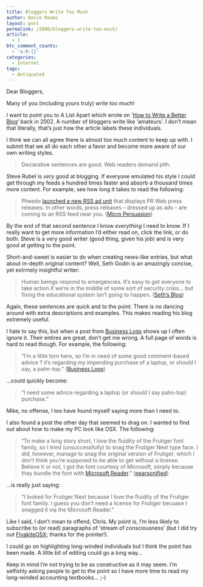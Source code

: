 ```yaml
---
title: Bloggers Write Too Much
author: Devin Reams
layout: post
permalink: /2006/bloggers-write-too-much/
article:
  - 1
btc_comment_counts:
  - 'a:0:{}'
categories:
  - Internet
tags:
  - Antiquated
---
```

Dear Bloggers,

Many of you (including yours truly) write too much!

I want to point you to A List Apart which wrote on &#8216;[How to Write a Better Blog][1]&#8216; back in 2002. A number of bloggers write like &#8216;amateurs&#8217;. I don&#8217;t mean that literally, that&#8217;s just how the article labels these individuals.

I think we can all agree there is almost too much content to keep up with. I submit that we all do each other a favor and become more aware of our own writing styles.

> Declarative sentences are good. Web readers demand pith.

Steve Rubel is *very* good at blogging. If everyone emulated his style I could get through my feeds a hundred times faster and absorb a thousand times more content. For example, see how long it takes to read the following:

> Pheedo [launched a new RSS ad unit][2] that displays PR Web press releases. In other words, press releases &#8211; dressed up as ads &#8211; are coming to an RSS feed near you. ([Micro Persuasion][3])

By the end of that second sentence I know *everything* I need to know. If I really want to get more information I&#8217;d either read on, click the link, or do both. Steve is a very good writer (good thing, given his job) and is very good at getting to the point.

Short-and-sweet is easier to do when creating news-like entries, but what about in-depth original content? Well, Seth Godin is an amazingly concise, yet extrmely insightful writer:

> Human beings respond to emergencies. It&#8217;s easy to get everyone to take action if we&#8217;re in the middle of some sort of security crisis&#8230; but fixing the educational system isn&#8217;t going to happen. ([Seth&#8217;s Blog][4])

Again, these sentences are quick and to the point. There is no dancing around with extra descriptions and examples. This makes reading his blog extremely useful.

I hate to say this, but when a post from [Business Logs][5] shows up I often ignore it. Their entires are great, don&#8217;t get me wrong. A full page of words is hard to read though. For example, the following:

> &#8220;I&#8217;m a little torn here, so I&#8217;m in need of some good comment-based advice ? it&#8217;s regarding my impending purchase of a laptop, or should I say, a palm-top.&#8221; ([Business Logs][6])

&#8230;could quickly become:

> &#8220;I need some advice regarding a laptop (or should I say palm-top) purchase.&#8221;

Mike, no offense, I too have found myself saying more than I need to.

I also found a post the other day that seemed to drag on. I wanted to find out about how to make my PC look like OSX. The following:

> &#8220;To make a long story short, I love the fluidity of the Frutiger font family, so I tried (unsuccessfully) to snag the Frutiger Next type face. I did, however, manage to snag the original version of Frutiger, which I don&#8217;t think you&#8217;re supposed to be able to get without a license. Believe it or not, I got the font courtesy of Microsoft, simply because they bundle the font with [Microsoft Reader][7].&#8221; ([pearsonified][8])

&#8230;is really just saying:

> &#8220;I looked for Frutiger Next because I love the fluidity of the Frutiger font family. I guess you don&#8217;t need a license for Frutiger becuase I snagged it via the Microsoft Reader.&#8221;

Like I said, I don&#8217;t mean to offend, Chris. My point is, I&#8217;m less likely to subscribe to (or read) paragraphs of &#8216;stream of consciousness&#8217; (but I did try out [FlyakiteOSX][9]; thanks for the pointer!).

I could go on highlighting long-winded individuals but I think the point has been made. A little bit of editing could go a long way&#8230;

Keep in mind I&#8217;m not trying to be as constructive as it may seem. I&#8217;m selfishly asking people to get to the point so I have more time to read my long-winded accounting textbooks&#8230; ;-)

 [1]: http://www.alistapart.com/articles/writebetter/
 [2]: http://www.prweb.com/releases/2006/2/prweb339591.htm "http://www.prweb.com/releases/2006/2/prweb339591.htm"
 [3]: http://feeds.feedburner.com/MicroPersuasion?m=2933
 [4]: http://sethgodin.typepad.com/seths_blog/2006/02/a_million_littl.html
 [5]: http://businesslogs.com/
 [6]: http://businesslogs.com/technology/nokia_770_instead_of_a_laptop.php
 [7]: http://www.microsoft.com/reader/downloads/default.asp
 [8]: http://www.pearsonified.com/2006/01/xp_boringmod_your_pc.html
 [9]: http://osx.portraitofakite.com/